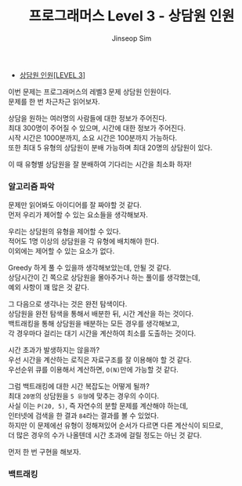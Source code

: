 ﻿---
layout: post
title: "프로그래머스 Level 3 - 상담원 인원"
categories: Programmers
tags: [cpp]
author:
  - Jinseop Sim
---
- [상담원 인원[LEVEL 3]](https://school.programmers.co.kr/learn/courses/30/lessons/214288)

이번 문제는 프로그래머스의 레벨3 문제 상담원 인원이다.  
문제를 한 번 차근차근 읽어보자.  

상담을 원하는 여러명의 사람들에 대한 정보가 주어진다.  
최대 300명이 주어질 수 있으며, 시간에 대한 정보가 주어진다.  
시작 시간은 1000분까지, 소요 시간은 100분까지 가능하다.  
또한 최대 5 유형의 상담원이 분배 가능하며 최대 20명의 상담원이 있다.  

이 때 유형별 상담원을 잘 분배하여 기다리는 시간을 최소화 하자!  

### 알고리즘 파악
문제만 읽어봐도 아이디어를 잘 짜야할 것 같다.  
먼저 우리가 제어할 수 있는 요소들을 생각해보자.  

우리는 상담원의 유형을 제어할 수 있다.  
적어도 1명 이상의 상담원을 각 유형에 배치해야 한다.  
이외에는 제어할 수 있는 요소가 없다.  

Greedy 하게 풀 수 있을까 생각해보았는데, 안될 것 같다.  
상담시간이 긴 쪽으로 상담원을 몰아주거나 하는 풀이를 생각했는데,  
예외 사항이 꽤 많은 것 같다.  

그 다음으로 생각나는 것은 완전 탐색이다.  
상담원을 완전 탐색을 통해서 배분한 뒤, 시간 계산을 하는 것이다.  
백트래킹을 통해 상담원을 배분하는 모든 경우를 생각해보고,  
각 경우마다 걸리는 대기 시간을 계산하여 최소를 도출하는 것이다.  

시간 초과가 발생하지는 않을까?  
우선 시간을 계산하는 로직은 자료구조를 잘 이용해야 할 것 같다.  
우선순위 큐를 이용해서 계산하면, ```O(N)```만에 가능할 것 같다.  

그럼 백트래킹에 대한 시간 복잡도는 어떻게 될까?  
최대 ```20명```의 상담원을 ```5 유형```에 맞추는 경우의 수이다.  
사실 이는 ```P(20, 5)```, 즉 자연수의 분할 문제를 계산해야 하는데,  
인터넷에 검색을 한 결과 ```84```라는 결과를 볼 수 있었다.  
하지만 이 문제에선 유형이 정해져있어 순서가 다르면 다른 계산식이 되므로,  
더 많은 경우의 수가 나올텐데 시간 초과에 걸릴 정도는 아닌 것 같다.  

먼저 한 번 구현을 해보자.

### 백트래킹
